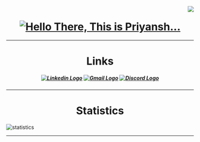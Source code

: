 <img align="right" src="https://visitor-badge.laobi.icu/badge?page_id=PriyanshGoel21.PriyanshGoel21">

<h1 align="center">
  <a href="https://git.io/typing-svg">
    <img src="https://readme-typing-svg.herokuapp.com/?lines=Hello,+There!;This+is+Priyansh...&center=true&size=30" alt="Hello There, This is Priyansh...">
  </a>
</h1>

<hr>

<h1 align="center">Links</h1>
<h5 align="center">
  <a href="https://www.linkedin.com/in/priyansh-goel-4b87a4230/" title="LinkedIn Profile"><img src="https://img.shields.io/badge/linkedin-%230175C2.svg?style=for-the-badge&logo=linkedin&logoColor=white" alt="Linkedin Logo"></a>
  <a href="mailto:priyanshgoel05@gmail.com" title="Email"><img src="https://img.shields.io/badge/Email-%230175C2.svg?style=for-the-badge&logo=gmail&logoColor=white" alt="Gmail Logo"></a>
  <a href="https://discord.gg/tJcjeah4sq" title="Discord"><img src="https://img.shields.io/badge/Discord-%230175C2.svg?style=for-the-badge&logo=discord&logoColor=white" alt="Discord Logo"></a>
</h5>

<hr>

<h1 align="center">Statistics</h1>
    <img src="https://metrics.lecoq.io/PriyanshGoel21?template=classic&base.header=0&isocalendar=1&languages=1&achievements=1&lines=1&traffic=1&isocalendar.duration=half-year&languages.limit=8&languages.threshold=0%25&languages.colors=github&languages.sections=most-used&languages.indepth=true&languages.analysis.timeout=15&languages.categories=markup%2C%20programming&languages.recent.categories=markup%2C%20programming&languages.recent.load=300&languages.recent.days=14&achievements.threshold=C&achievements.secrets=true&achievements.display=detailed&achievements.limit=0&config.timezone=Asia%2FCalcutta&config.twemoji=true&config.octicon=true&config.display=large" alt="statistics">
<hr>
